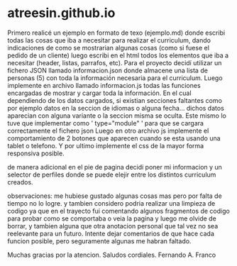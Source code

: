 # atreesin.github.io

Primero realicé un ejemplo en formato de texo (ejemplo.md) donde escribi todas las cosas que iba a necesitar para realizar el curriculum, dando indicaciones de como se mostrarian algunas cosas (como si fuese el pedido de un cliente) luego escribi en el html todos los elementos que iba a necesitar (header, listas, parrafos, etc).
Para el proyecto decidí utilizar un fichero JSON llamado informacion.json donde almacene una lista de personas (5) con toda la información necesaria para el curriculum.
Luego implemente en archivo llamado informacion.js todas las funciones encargadas de mostrar y cargar toda la información. En el cual dependiendo de los datos cargados, si existian secciones faltantes como por ejemplo datos en la seccion de idiomas o alguna fecha... dichos datos aparecian con alguna variante o la seccion misma se oculta. Este mismo lo tuve que implementar como ' type="module" ' para que se cargara correctamente el fichero json
Luego en otro archivo js implemente el comportamiento de 2 botones que aparecen cuando se esta usando una tablet o telefono. Y por ultimo implemente el css de la mayor forma responsiva posible.

de manera adicional en el pie de pagina decidi poner mi informacion y un selector de perfiles donde se puede elejir entre los distintos curriculum creados.

observaciones: me hubiese gustado algunas cosas mas pero por falta de tiempo no lo logre. y tambien considero podria realizar una limpieza de codigo ya que en el trayecto fui comentando algunos fragmentos de codigo para probar como se comportaba o veia la pagina y luego me olvide de borrar, y tambien alguna que otra anotacion personal que tal vez no sea reelevante para un futuro. Intente dejar comentarios de que hace cada funcion posible, pero seguramente algunas me habran faltado.

Muchas gracias por la atencion.
Saludos cordiales.
Fernando A. Franco
